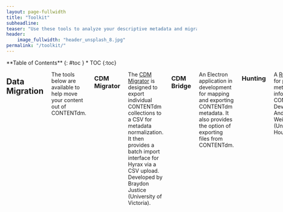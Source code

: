 ```yaml
---
layout: page-fullwidth
title: "Toolkit"
subheadline:
teaser: "Use these tools to analyze your descriptive metadata and migrate your repository content to Hyku"
header:
    image_fullwidth: "header_unsplash_8.jpg"
permalink: "/toolkit/"
---
```

<div class="row">
<div class="medium-4 medium-push-8 columns" markdown="1">
<div class="panel radius" markdown="1">
**Table of Contents**
{: #toc }
*  TOC
{:toc}
</div>
</div>

<div class="medium-8 medium-pull-4 columns" markdown="1">

## Data Migration

The tools below are available to help move your content out of CONTENTdm.

### CDM Migrator

The [CDM Migrator](https://github.com/UVicLibrary/cdm_migrator) is designed to export individual CONTENTdm collections to a CSV for metadata normalization. It then provides a batch import interface for Hyrax via a CSV upload. Developed by Braydon Justice (University of Victoria).

### CDM Bridge

An Electron application in development for mapping and exporting CONTENTdm metadata. It also provides the option of exporting files from CONTENTdm.

### Hunting

A [Ruby gem](https://github.com/uhlibraries-digital/hunting) for pulling metadata and info from CONTENTdm. Developed by Andrew Weidner (University of Houston).

## Metadata Normalization

Use the tools below to make sense of your data and normalize it for migration.

### OpenRefine

[Open Refine](http://openrefine.org/) is a powerful open source application that allows users to make sense of messy data.

### AutoHotkey

For Windows users, [AutoHotkey]() provides a full-featured scripting language for desktop automation. 


{% include _improve_content.html %}
</div>
</div>
